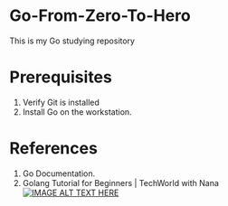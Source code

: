 # Go-From-Zero-To-Hero
This is my Go studying repository

# Prerequisites
1. Verify Git is installed
2. Install Go on the workstation. 

# References
1. Go Documentation.
2. Golang Tutorial for Beginners | TechWorld with Nana 
[![IMAGE ALT TEXT HERE](https://img.youtube.com/watch?v=yyUHQIec83I/0.jpg)](https://www.youtube.com/watch?v=yyUHQIec83I)

